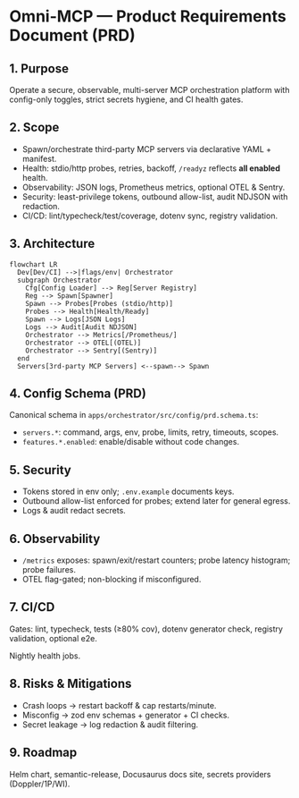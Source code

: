 # Omni-MCP — Product Requirements Document (PRD)

## 1. Purpose
Operate a secure, observable, multi-server MCP orchestration platform with config-only toggles, strict secrets hygiene, and CI health gates.

## 2. Scope
- Spawn/orchestrate third-party MCP servers via declarative YAML + manifest.
- Health: stdio/http probes, retries, backoff, `/readyz` reflects **all enabled** health.
- Observability: JSON logs, Prometheus metrics, optional OTEL & Sentry.
- Security: least-privilege tokens, outbound allow-list, audit NDJSON with redaction.
- CI/CD: lint/typecheck/test/coverage, dotenv sync, registry validation.

## 3. Architecture
```mermaid
flowchart LR
  Dev[Dev/CI] -->|flags/env| Orchestrator
  subgraph Orchestrator
    Cfg[Config Loader] --> Reg[Server Registry]
    Reg --> Spawn[Spawner]
    Spawn --> Probes[Probes (stdio/http)]
    Probes --> Health[Health/Ready]
    Spawn --> Logs[JSON Logs]
    Logs --> Audit[Audit NDJSON]
    Orchestrator --> Metrics[/Prometheus/]
    Orchestrator --> OTEL[(OTEL)]
    Orchestrator --> Sentry[(Sentry)]
  end
  Servers[3rd-party MCP Servers] <--spawn--> Spawn
```

## 4. Config Schema (PRD)

Canonical schema in `apps/orchestrator/src/config/prd.schema.ts`:

- `servers.*`: command, args, env, probe, limits, retry, timeouts, scopes.
- `features.*.enabled`: enable/disable without code changes.

## 5. Security

- Tokens stored in env only; `.env.example` documents keys.
- Outbound allow-list enforced for probes; extend later for general egress.
- Logs & audit redact secrets.

## 6. Observability

- `/metrics` exposes: spawn/exit/restart counters; probe latency histogram; probe failures.
- OTEL flag-gated; non-blocking if misconfigured.

## 7. CI/CD

Gates: lint, typecheck, tests (≥80% cov), dotenv generator check, registry validation, optional e2e.

Nightly health jobs.

## 8. Risks & Mitigations

- Crash loops → restart backoff & cap restarts/minute.
- Misconfig → zod env schemas + generator + CI checks.
- Secret leakage → log redaction & audit filtering.

## 9. Roadmap

Helm chart, semantic-release, Docusaurus docs site, secrets providers (Doppler/1P/WI).